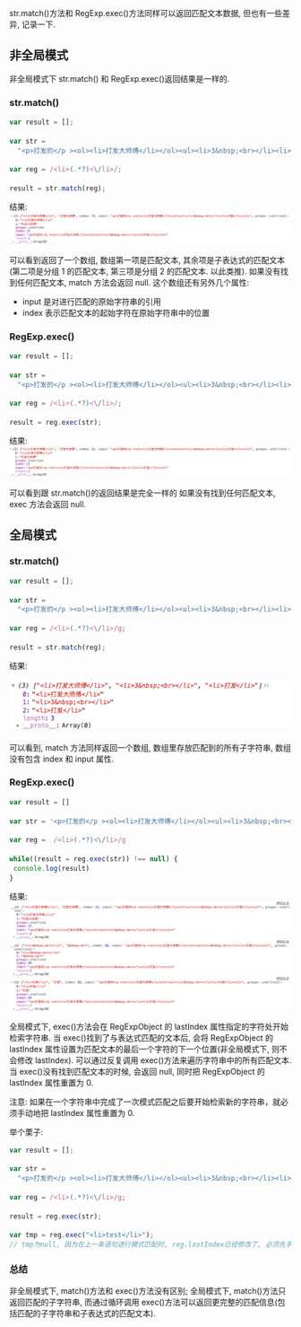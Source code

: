 str.match()方法和 RegExp.exec()方法同样可以返回匹配文本数据, 但也有一些差异, 记录一下.

## 非全局模式

非全局模式下 str.match() 和 RegExp.exec()返回结果是一样的.

### str.match()

```javascript
var result = [];

var str =
  "<p>打发的</p ><ol><li>打发大师傅</li></ol><ul><li>3&nbsp;<br></li><li>打发</li></ul>";

var reg = /<li>(.*?)<\/li>/;

result = str.match(reg);
```

结果:
![](https://raw.githubusercontent.com/tzstone/MarkdownPhotos/master/match-%E9%9D%9E%E5%85%A8%E5%B1%80.png)

可以看到返回了一个数组, 数组第一项是匹配文本, 其余项是子表达式的匹配文本(第二项是分组 1 的匹配文本, 第三项是分组 2 的匹配文本. 以此类推).
如果没有找到任何匹配文本, match 方法会返回 null.
这个数组还有另外几个属性:

- input 是对进行匹配的原始字符串的引用
- index 表示匹配文本的起始字符在原始字符串中的位置

### RegExp.exec()

```javascript
var result = [];

var str =
  "<p>打发的</p ><ol><li>打发大师傅</li></ol><ul><li>3&nbsp;<br></li><li>打发</li></ul>";

var reg = /<li>(.*?)<\/li>/;

result = reg.exec(str);
```

结果:
![](https://github.com/tzstone/MarkdownPhotos/blob/master/exec-%E9%9D%9E%E5%85%A8%E5%B1%80.png)

可以看到跟 str.match()的返回结果是完全一样的
如果没有找到任何匹配文本, exec 方法会返回 null.

## 全局模式

### str.match()

```javascript
var result = [];

var str =
  "<p>打发的</p ><ol><li>打发大师傅</li></ol><ul><li>3&nbsp;<br></li><li>打发</li></ul>";

var reg = /<li>(.*?)<\/li>/g;

result = str.match(reg);
```

结果:

![](https://github.com/tzstone/MarkdownPhotos/blob/master/match-%E5%85%A8%E5%B1%80.png)

可以看到, match 方法同样返回一个数组, 数组里存放匹配到的所有子字符串, 数组没有包含 index 和 input 属性.

### RegExp.exec()

```javascript
var result = []

var str = '<p>打发的</p ><ol><li>打发大师傅</li></ol><ul><li>3&nbsp;<br></li><li>打发</li></ul>'

var reg =  /<li>(.*?)<\/li>/g

while((result = reg.exec(str)) !== null) {
 console.log(result)
}
```

结果:
![](https://github.com/tzstone/MarkdownPhotos/blob/master/exec-%E5%85%A8%E5%B1%80.png)

全局模式下, exec()方法会在 RegExpObject 的 lastIndex 属性指定的字符处开始检索字符串. 当 exec()找到了与表达式匹配的文本后, 会将 RegExpObject 的 lastIndex 属性设置为匹配文本的最后一个字符的下一个位置(非全局模式下, 则不会修改 lastIndex). 可以通过反复调用 exec()方法来遍历字符串中的所有匹配文本. 当 exec()没有找到匹配文本的时候, 会返回 null, 同时把 RegExpObject 的 lastIndex 属性重置为 0.

注意: 如果在一个字符串中完成了一次模式匹配之后要开始检索新的字符串，就必须手动地把 lastIndex 属性重置为 0.

举个栗子:

```javascript
var result = [];

var str =
  "<p>打发的</p ><ol><li>打发大师傅</li></ol><ul><li>3&nbsp;<br></li><li>打发</li></ul>";

var reg = /<li>(.*?)<\/li>/g;

result = reg.exec(str);

var tmp = reg.exec("<li>test</li>"); 
// tmp为null, 因为在上一条语句进行模式匹配时, reg.lastIndex已经修改了, 必须先手动设置为0: reg.lastIndex=0
```

### 总结

非全局模式下, match()方法和 exec()方法没有区别; 全局模式下, match()方法只返回匹配的子字符串, 而通过循环调用 exec()方法可以返回更完整的匹配信息(包括匹配的子字符串和子表达式的匹配文本).
